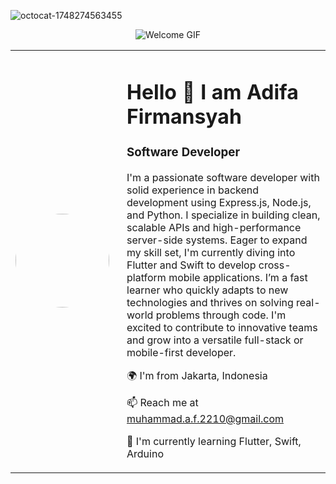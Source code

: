 ![octocat-1748274563455](https://github.com/user-attachments/assets/425563b0-f70e-483a-8d36-b1c7b53707b4)<p align="center">
  <img src="https://user-images.githubusercontent.com/74038190/225813708-98b745f2-7d22-48cf-9150-083f1b00d6c9.gif" alt="Welcome GIF" />
</p>

<table>
  <tr>
    <td>
      <!-- Replace the image URL with your actual profile picture -->
      <img src="" width="150" style="border-radius: 50%;" />
    </td>
    <td style="padding-left: 20px;">
      <h1>Hello 👋 I am Adifa Firmansyah</h1>
      <h3>Software Developer</h3>
      <p>
        I'm a passionate software developer with solid experience in backend development using Express.js, Node.js, and Python. I specialize in building clean, scalable APIs and high-performance server-side systems. Eager to expand my skill set, I'm currently diving into Flutter and Swift to develop cross-platform mobile applications. I’m a fast learner who quickly adapts to new technologies and thrives on solving real-world problems through code. I'm excited to contribute to innovative teams and grow into a versatile full-stack or mobile-first developer.
      </p>
      <p>🌍 I'm from Jakarta, Indonesia</p>
      <p>📫 Reach me at <a href="mail to:muhammad.a.f.2210@gmail.com">muhammad.a.f.2210@gmail.com</a></p>
      <p>🌱 I'm currently learning Flutter, Swift, Arduino</p>
    </td>
  </tr>
</table>

